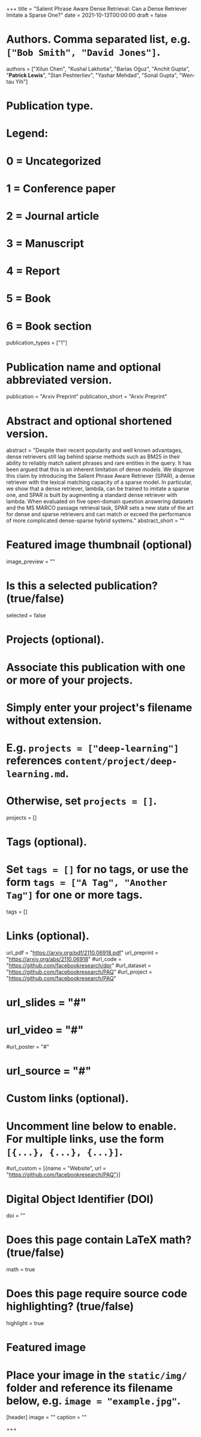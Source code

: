 +++
title = "Salient Phrase Aware Dense Retrieval: Can a Dense Retriever Imitate a Sparse One?"
date = 2021-10-13T00:00:00
draft = false

# Authors. Comma separated list, e.g. `["Bob Smith", "David Jones"]`.
authors = ["Xilun Chen", "Kushal Lakhotia", "Barlas Oğuz", "Anchit Gupta", "**Patrick Lewis**", "Stan Peshterliev", "Yashar Mehdad", "Sonal Gupta", "Wen-tau Yih"]
# Publication type.
# Legend:
# 0 = Uncategorized
# 1 = Conference paper
# 2 = Journal article
# 3 = Manuscript
# 4 = Report
# 5 = Book
# 6 = Book section
publication_types = ["1"]

# Publication name and optional abbreviated version.
publication = "Arxiv Preprint"
publication_short = "Arxiv Preprint"

# Abstract and optional shortened version.
abstract = "Despite their recent popularity and well known advantages, dense retrievers still lag behind sparse methods such as BM25 in their ability to reliably match salient phrases and rare entities in the query. It has been argued that this is an inherent limitation of dense models. We disprove this claim by introducing the Salient Phrase Aware Retriever (SPAR), a dense retriever with the lexical matching capacity of a sparse model. In particular, we show that a dense retriever, lambda, can be trained to imitate a sparse one, and SPAR is built by augmenting a standard dense retriever with lambda. When evaluated on five open-domain question answering datasets and the MS MARCO passage retrieval task, SPAR sets a new state of the art for dense and sparse retrievers and can match or exceed the performance of more complicated dense-sparse hybrid systems."
abstract_short = "" 
# Featured image thumbnail (optional)
image_preview = ""

# Is this a selected publication? (true/false)
selected = false

# Projects (optional).
#   Associate this publication with one or more of your projects.
#   Simply enter your project's filename without extension.
#   E.g. `projects = ["deep-learning"]` references `content/project/deep-learning.md`.
#   Otherwise, set `projects = []`.
projects = []

# Tags (optional).
#   Set `tags = []` for no tags, or use the form `tags = ["A Tag", "Another Tag"]` for one or more tags.
tags = []

# Links (optional).
url_pdf = "https://arxiv.org/pdf/2110.06918.pdf"
url_preprint = "https://arxiv.org/abs/2110.06918"
#url_code = "https://github.com/facebookresearch/dpr"
#url_dataset = "https://github.com/facebookresearch/PAQ"
#url_project = "https://github.com/facebookresearch/PAQ"
# url_slides = "#"
# url_video = "#"
#url_poster = "#"
# url_source = "#"

# Custom links (optional).
#   Uncomment line below to enable. For multiple links, use the form `[{...}, {...}, {...}]`.
#url_custom = [{name = "Website", url = "https://github.com/facebookresearch/PAQ"}]

# Digital Object Identifier (DOI)
doi = ""

# Does this page contain LaTeX math? (true/false)
math = true

# Does this page require source code highlighting? (true/false)
highlight = true

# Featured image
# Place your image in the `static/img/` folder and reference its filename below, e.g. `image = "example.jpg"`.
[header]
image = ""
caption = ""

+++
